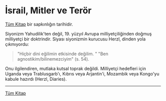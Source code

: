 # İsrail, Mitler ve Terör

[Tüm Kitap](/pdf/roger-garaudy-israil-mitler-ve-teror-pınar-yayınları.pdf) bir sapkınlığın tarihidir.

Siyonizm Yahudilik'ten değil, 19. yüzyıl Avrupa milliyetçiliğinden doğmuş milliyetçi bir doktrindir. Siyası siyonizmin kurucusu Herzl, dinden yola çıkmıyordu:

> "Hiçbir dini eğilimin etkisinde değilim. "
> "Ben agnostikim/bilinemezciyim" (s. 54).

Onu ilgilendiren, mutlaka kutsal toprak değildi. Milliyetçi
hedefleri için Uganda veya Trablusgarb'ı, Kıbrıs veya Arjantin'i, Mozambik veya Kongo'yu kabule hazırdı (Herzl, Diaries).

---

[Tüm Kitap](/pdf/roger-garaudy-israil-mitler-ve-teror-pınar-yayınları.pdf)
